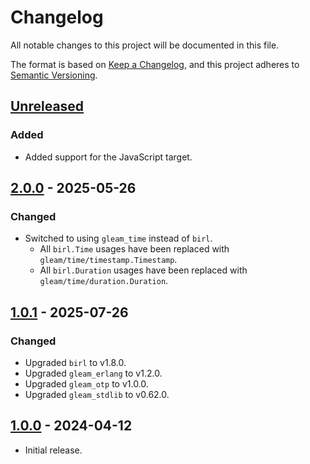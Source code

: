 # Changelog

All notable changes to this project will be documented in this file.

The format is based on [Keep a Changelog](https://keepachangelog.com/en/1.0.0/),
and this project adheres to [Semantic Versioning](https://semver.org/spec/v2.0.0.html).

## [Unreleased]

### Added

- Added support for the JavaScript target.

## [2.0.0] - 2025-05-26

### Changed

- Switched to using `gleam_time` instead of `birl`.
  - All `birl.Time` usages have been replaced with `gleam/time/timestamp.Timestamp`.
  - All `birl.Duration` usages have been replaced with `gleam/time/duration.Duration`.

## [1.0.1] - 2025-07-26

### Changed

- Upgraded `birl` to v1.8.0.
- Upgraded `gleam_erlang` to v1.2.0.
- Upgraded `gleam_otp` to v1.0.0.
- Upgraded `gleam_stdlib` to v0.62.0.

## [1.0.0] - 2024-04-12

- Initial release.

[unreleased]: https://github.com/maxdeviant/bigben/compare/v2.0.0...HEAD
[2.0.0]: https://github.com/maxdeviant/bigben/compare/v1.0.1...v2.0.0
[1.0.1]: https://github.com/maxdeviant/bigben/compare/v1.0.0...v1.0.1
[1.0.0]: https://github.com/maxdeviant/bigben/compare/0981a32...v1.0.0
